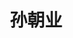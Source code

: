 ---
title: "孙朝业"
position: "硕士"
contact: "Suncy@mail.nankai.edu.cn"
description: "机器人路径规划与控制" 
photo: "/url_test/student/sunchaoye/photo.jpg" 
degree: 郑州大学学士
place: 14
---